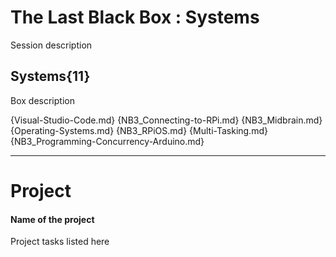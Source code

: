 # The Last Black Box : Systems
Session description

## Systems{11}
Box description

{Visual-Studio-Code.md}
{NB3_Connecting-to-RPi.md}
{NB3_Midbrain.md}
{Operating-Systems.md}
{NB3_RPiOS.md}
{Multi-Tasking.md}
{NB3_Programming-Concurrency-Arduino.md}

---

# Project
#### Name of the project
Project tasks listed here
